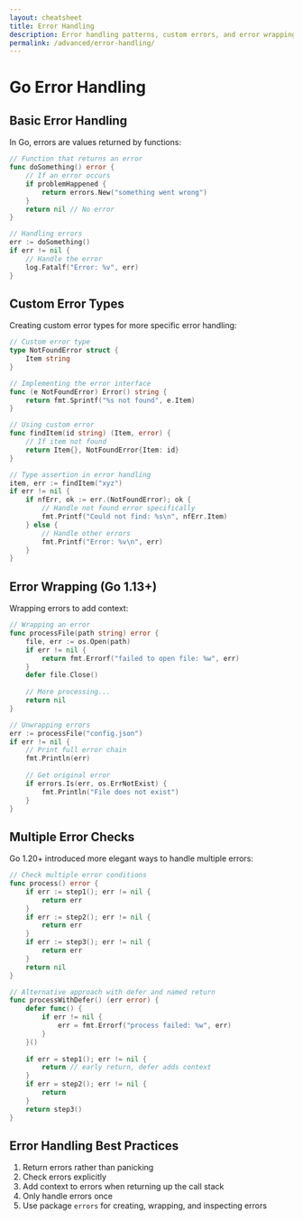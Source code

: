 ```yaml
---
layout: cheatsheet
title: Error Handling
description: Error handling patterns, custom errors, and error wrapping
permalink: /advanced/error-handling/
---
```


# Go Error Handling

## Basic Error Handling

In Go, errors are values returned by functions:

```go
// Function that returns an error
func doSomething() error {
    // If an error occurs
    if problemHappened {
        return errors.New("something went wrong")
    }
    return nil // No error
}

// Handling errors
err := doSomething()
if err != nil {
    // Handle the error
    log.Fatalf("Error: %v", err)
}
```

## Custom Error Types

Creating custom error types for more specific error handling:

```go
// Custom error type
type NotFoundError struct {
    Item string
}

// Implementing the error interface
func (e NotFoundError) Error() string {
    return fmt.Sprintf("%s not found", e.Item)
}

// Using custom error
func findItem(id string) (Item, error) {
    // If item not found
    return Item{}, NotFoundError{Item: id}
}

// Type assertion in error handling
item, err := findItem("xyz")
if err != nil {
    if nfErr, ok := err.(NotFoundError); ok {
        // Handle not found error specifically
        fmt.Printf("Could not find: %s\n", nfErr.Item)
    } else {
        // Handle other errors
        fmt.Printf("Error: %v\n", err)
    }
}
```

## Error Wrapping (Go 1.13+)

Wrapping errors to add context:

```go
// Wrapping an error
func processFile(path string) error {
    file, err := os.Open(path)
    if err != nil {
        return fmt.Errorf("failed to open file: %w", err)
    }
    defer file.Close()
    
    // More processing...
    return nil
}

// Unwrapping errors
err := processFile("config.json")
if err != nil {
    // Print full error chain
    fmt.Println(err)
    
    // Get original error
    if errors.Is(err, os.ErrNotExist) {
        fmt.Println("File does not exist")
    }
}
```

## Multiple Error Checks

Go 1.20+ introduced more elegant ways to handle multiple errors:

```go
// Check multiple error conditions
func process() error {
    if err := step1(); err != nil {
        return err
    }
    if err := step2(); err != nil {
        return err
    }
    if err := step3(); err != nil {
        return err
    }
    return nil
}

// Alternative approach with defer and named return
func processWithDefer() (err error) {
    defer func() {
        if err != nil {
            err = fmt.Errorf("process failed: %w", err)
        }
    }()
    
    if err = step1(); err != nil {
        return // early return, defer adds context
    }
    if err = step2(); err != nil {
        return
    }
    return step3()
}
```

## Error Handling Best Practices

1. Return errors rather than panicking
2. Check errors explicitly
3. Add context to errors when returning up the call stack
4. Only handle errors once
5. Use package `errors` for creating, wrapping, and inspecting errors

